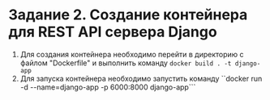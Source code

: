 # Задание 2. Создание контейнера для REST API сервера Django


1. Для создания контейнера необходимо перейти в директорию с файлом "Dockerfile" и выполнить команду 
```docker build . -t django-app```
2. Для запуска контейнера необходимо запустить команду ``docker run -d  --name=django-app -p 6000:8000 django-app```